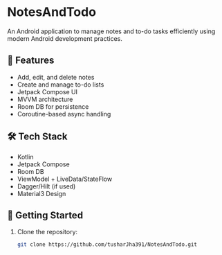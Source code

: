 # NotesAndTodo
An Android application to manage notes and to-do tasks efficiently using modern Android development practices.

## 📱 Features

- Add, edit, and delete notes
- Create and manage to-do lists
- Jetpack Compose UI
- MVVM architecture
- Room DB for persistence
- Coroutine-based async handling

## 🛠️ Tech Stack

- Kotlin
- Jetpack Compose
- Room DB
- ViewModel + LiveData/StateFlow
- Dagger/Hilt (if used)
- Material3 Design

## 🚀 Getting Started

1. Clone the repository:
   ```bash
   git clone https://github.com/tusharJha391/NotesAndTodo.git